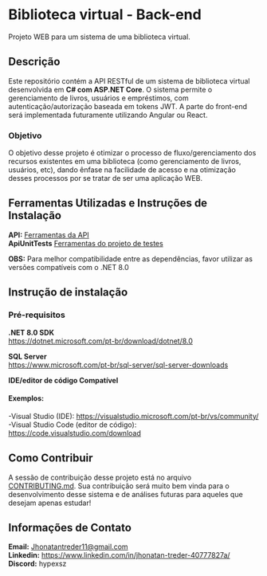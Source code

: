 # Biblioteca virtual - Back-end
Projeto WEB para um sistema de uma biblioteca virtual.
## Descrição
Este repositório contém a API RESTful de um sistema de biblioteca virtual desenvolvida em **C# com ASP.NET Core**. 
O sistema permite o gerenciamento de livros, usuários e empréstimos, com autenticação/autorização baseada em tokens JWT. 
A parte do front-end será implementada futuramente utilizando Angular ou React.
### Objetivo
O objetivo desse projeto é otimizar o processo de fluxo/gerenciamento dos recursos existentes em uma biblioteca (como gerenciamento de livros, usuários, etc),
dando ênfase na facilidade de acesso e na otimização desses processos por se tratar de ser uma aplicação WEB.

## Ferramentas Utilizadas e Instruções de Instalação

**API:** [Ferramentas da API](./docs/FerramentasAPI.md) <br>
**ApiUnitTests** [Ferramentas do projeto de testes](./docs/FerramentasTestAPI.md) <br>

**OBS:** Para melhor compatibilidade entre as dependências, favor utilizar as versões compatíveis com o .NET 8.0 

## Instrução de instalação
### Pré-requisitos

**.NET 8.0 SDK** <br>
https://dotnet.microsoft.com/pt-br/download/dotnet/8.0 <br>

**SQL Server** <br>
https://www.microsoft.com/pt-br/sql-server/sql-server-downloads <br>

**IDE/editor de código Compatível** <br>

#### Exemplos: <br>
-Visual Studio (IDE): https://visualstudio.microsoft.com/pt-br/vs/community/ <br>
-Visual Studio Code (editor de código): https://code.visualstudio.com/download <br>

## Como Contribuir
A sessão de contribuição desse projeto está no arquivo [CONTRIBUTING.md](CONTRIBUTING.md).
Sua contribuição será muito bem vinda para o desenvolvimento desse sistema e de análises futuras para aqueles que desejam apenas estudar!

## Informações de Contato

**Email:** Jhonatantreder11@gmail.com <br>
**Linkedin:** https://www.linkedin.com/in/jhonatan-treder-40777827a/ <br>
**Discord:** hypexsz <br>
